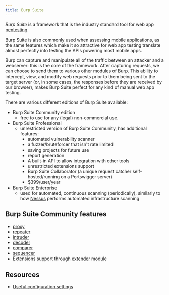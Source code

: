 ```yaml
---
title: Burp Suite
---
```


_Burp Suite_ is a framework that is the industry standard tool for web app [pentesting](/private/cybersec/pentesting/).

Burp Suite is also commonly used when assessing mobile applications, as the same features which make it so attractive for web app testing translate almost perfectly into testing the APIs powering most mobile apps.

Burp can capture and manipulate all of the traffic between an attacker and a webserver: this is the core of the framework. After capturing requests, we can choose to send them to various other modules of Burp. This ability to intercept, view, and modify web requests prior to them being sent to the target server (or, in some cases, the responses before they are received by our browser), makes Burp Suite perfect for any kind of manual web app testing.

There are various different editions of Burp Suite available:

- Burp Suite Community edition
  - free to use for any (legal) non-commercial use.
- Burp Suite Professional
  - unrestricted version of Burp Suite Community, has additional features:
    - automated vulnerability scanner
    - a fuzzer/bruteforcer that isn't rate limited
    - saving projects for future use
    - report generation
    - A built-in API to allow integration with other tools
    - unrestricted extensions support
    - Burp Suite Collaborator (a unique request catcher self-hosted/running on a Portswigger server)
    - $399/user/year
- Burp Suite Enterprise
  - used for automated, continuous scanning (periodically), similarly to how [Nessus](/Nessus) performs automated infrastructure scanning

## Burp Suite Community features

- [proxy](/Knowledge/OffSec/tools/burp/proxy.md)
- [repeater](/Knowledge/OffSec/tools/burp/repeater.md)
- [intruder](/Knowledge/OffSec/tools/burp/intruder.md)
- [decoder](/Knowledge/OffSec/tools/burp/decoder.md)
- [comparer](/Knowledge/OffSec/tools/burp/comparer.md)
- [sequencer](/Knowledge/OffSec/tools/burp/sequencer.md)
- Extensions support through [extender](/Knowledge/OffSec/tools/burp/extender.md) module

## Resources

- [Useful configuration settings](/Knowledge/OffSec/tools/burp/configuration.md)
